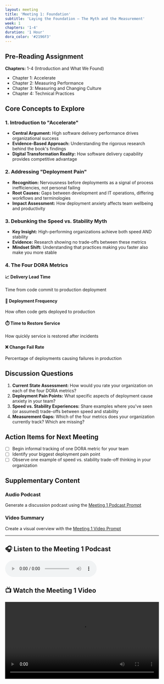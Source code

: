 ```yaml
---
layout: meeting
title: 'Meeting 1: Foundation'
subtitle: 'Laying the Foundation – The Myth and the Measurement'
week: 1
chapters: '1-4'
duration: '1 Hour'
dora_color: '#2196F3'
---
```


## Pre-Reading Assignment

**Chapters:** 1-4 (Introduction and What We Found)

- Chapter 1: Accelerate
- Chapter 2: Measuring Performance
- Chapter 3: Measuring and Changing Culture
- Chapter 4: Technical Practices

## Core Concepts to Explore

### 1. Introduction to "Accelerate"

- **Central Argument:** High software delivery performance drives organizational success
- **Evidence-Based Approach:** Understanding the rigorous research behind the book's findings
- **Digital Transformation Reality:** How software delivery capability provides competitive advantage

### 2. Addressing "Deployment Pain"

- **Recognition:** Nervousness before deployments as a signal of process inefficiencies, not personal failing
- **Root Causes:** Gaps between development and IT operations, differing workflows and terminologies
- **Impact Assessment:** How deployment anxiety affects team wellbeing and productivity

### 3. Debunking the Speed vs. Stability Myth

- **Key Insight:** High-performing organizations achieve both speed AND stability
- **Evidence:** Research showing no trade-offs between these metrics
- **Mindset Shift:** Understanding that practices making you faster also make you more stable

### 4. The Four DORA Metrics

#### 📈 Delivery Lead Time

Time from code commit to production deployment

#### 🚀 Deployment Frequency

How often code gets deployed to production

#### ⏱️ Time to Restore Service

How quickly service is restored after incidents

#### ❌ Change Fail Rate

Percentage of deployments causing failures in production

## Discussion Questions

1. **Current State Assessment:** How would you rate your organization on each of the four DORA metrics?
2. **Deployment Pain Points:** What specific aspects of deployment cause anxiety in your team?
3. **Speed vs. Stability Experiences:** Share examples where you've seen (or assumed) trade-offs between speed and stability
4. **Measurement Gaps:** Which of the four metrics does your organization currently track? Which are missing?

## Action Items for Next Meeting

- [ ] Begin informal tracking of one DORA metric for your team
- [ ] Identify your biggest deployment pain point
- [ ] Observe one example of speed vs. stability trade-off thinking in your organization

## Supplementary Content

### Audio Podcast

Generate a discussion podcast using the [Meeting 1 Podcast Prompt](../notebooklm-prompts/podcast-prompt.md)

### Video Summary

Create a visual overview with the [Meeting 1 Video Prompt](../notebooklm-prompts/video-prompt.md)

---

## 🎧 Listen to the Meeting 1 Podcast

<audio controls>
	<source src="/accelerate-devex-book-club-notebooklm/assets/media/meeting-1-podcast.m4a" type="audio/x-m4a">
	Your browser does not support the audio element.
</audio>

## 📺 Watch the Meeting 1 Video

<video controls width="100%">
	<source src="/accelerate-devex-book-club-notebooklm/assets/media/meeting-1-video.mp4" type="video/mp4">
	Your browser does not support the video tag.
</video>

